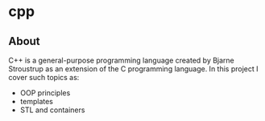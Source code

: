# cpp
## About

C++ is a general-purpose programming language created by Bjarne Stroustrup as an extension of the C programming language.
In this project I cover such topics as:
+ OOP principles
+ templates
+ STL and containers
